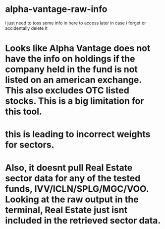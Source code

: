# alpha-vantage-raw-info
i just need to toss some info in here to access later in case i forget or accidentally delete it

# Looks like Alpha Vantage does not have the info on holdings if the company held in the fund is not listed on an american exchange. This also excludes OTC listed stocks. This is a big limitation for this tool.
# this is leading to incorrect weights for sectors.
# Also, it doesnt pull Real Estate sector data for any of the tested funds, IVV/ICLN/SPLG/MGC/VOO. Looking at the raw output in the terminal, Real Estate just isnt included in the retrieved sector data. 

